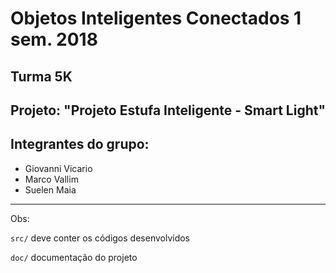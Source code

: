 # Objetos Inteligentes Conectados 1 sem. 2018

## Turma 5K
## Projeto: "Projeto Estufa Inteligente - Smart Light"
## Integrantes do grupo:

* Giovanni Vicario
* Marco Vallim
* Suelen Maia
_______________________________________
Obs:

`src/` deve conter os códigos desenvolvidos

`doc/` documentação do projeto
